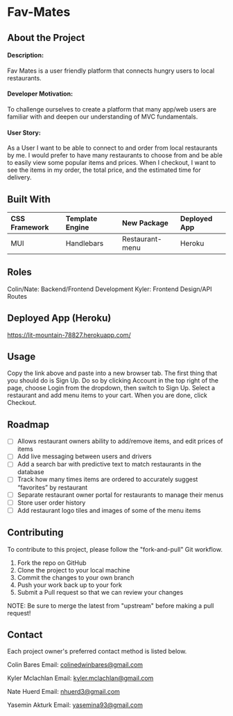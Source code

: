 # Fav-Mates

## About the Project
#### Description:
Fav Mates is a user friendly platform that connects hungry users to local restaurants.

#### Developer Motivation:
To challenge ourselves to create a platform that many app/web users are familiar with and deepen our understanding of MVC fundamentals. 

#### User Story: 
As a User I want to be able to connect to and order from local restaurants by me. I would prefer to have many restaurants to choose from and be able to easily view some popular items and prices. When I checkout, I want to see the items in my order, the total price, and the estimated time for delivery. 

## Built With
CSS Framework   | Template Engine   | New Package   | Deployed App
:-------------- | :--------------   | :-----------  | :-----------
MUI             | Handlebars        | Restaurant-menu | Heroku

## Roles
Colin/Nate: Backend/Frontend Development
Kyler: Frontend Design/API Routes

## Deployed App (Heroku)
https://lit-mountain-78827.herokuapp.com/

## Usage
Copy the link above and paste into a new browser tab. The first thing that you should do is Sign Up. Do so by clicking Account in the top right of the page, choose Login from the dropdown, then switch to Sign Up. Select a restaurant and add menu items to your cart. When you are done, click Checkout.

## Roadmap
- [ ] Allows restaurant owners ability to add/remove items, and edit prices of items
- [ ] Add live messaging between users and drivers
- [ ] Add a search bar with predictive text to match restaurants in the database
- [ ] Track how many times items are ordered to accurately suggest “favorites” by restaurant
- [ ] Separate restaurant owner portal for restaurants to manage their menus
- [ ] Store user order history
- [ ] Add restaurant logo tiles and images of some of the menu items

## Contributing
To contribute to this project, please follow the "fork-and-pull" Git workflow.

1. Fork the repo on GitHub
2. Clone the project to your local machine
3. Commit the changes to your own branch
4. Push your work back up to your fork
5. Submit a Pull request so that we can review your changes

NOTE: Be sure to merge the latest from "upstream" before making a pull request!

## Contact
Each project owner's preferred contact method is listed below.

Colin Bares
  Email: colinedwinbares@gmail.com
  
Kyler Mclachlan
  Email: kyler.mclachlan@gmail.com
  
Nate Huerd
  Email: nhuerd3@gmail.com
  
Yasemin Akturk
  Email: yasemina93@gmail.com

